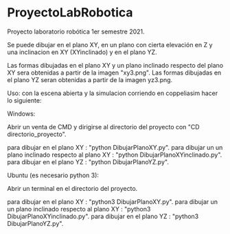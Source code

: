 # ProyectoLabRobotica
Proyecto laboratorio robótica 1er semestre 2021.

Se puede dibujar en el plano XY, en un plano con cierta elevación en Z y una inclinacion en XY (XYinclinado) y en el plano YZ.

Las formas dibujadas en el plano XY y un plano inclinado respecto del plano XY sera obtenidas a partir de la imagen "xy3.png".
Las formas dibujadas en el plano YZ seran obtenidas a partir de la imagen yz3.png.

Uso: con la escena abierta y la simulacion corriendo en coppeliasim hacer lo siguiente:

Windows:

Abrir un venta de CMD y dirigirse al directorio del proyecto con "CD directorio_proyecto".

para dibujar en el plano XY : "python DibujarPlanoXY.py".
para dibujar un un plano inclinado respecto al plano XY : "python DibujarPlanoXYinclinado.py".
para dibujar en el plano YZ : "python DibujarPlanoYZ.py".

Ubuntu (es necesario python 3):

Abrir un terminal en el directorio del proyecto.

para dibujar en el plano XY : "python3 DibujarPlanoXY.py".
para dibujar un un plano inclinado respecto al plano XY : "python3 DibujarPlanoXYinclinado.py".
para dibujar en el plano YZ : "python3 DibujarPlanoYZ.py".
